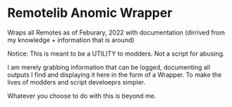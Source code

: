 # Remotelib Anomic Wrapper
Wraps all Remotes as of Feburary, 2022 with documentation (dirrived from my knowledge + information that is around)

Notice: This is meant to be a UTILITY to modders. Not a script for abusing. 

I am merely grabbing information that can be logged, documenting all outputs I find and displaying it here in the form of a Wrapper. To make the lives of modders and script develoeprs simpler. 

Whatever you choose to do with this is beyond me. 